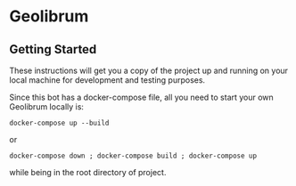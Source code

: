 # Geolibrum

## Getting Started

These instructions will get you a copy of the project up and running on your local machine for development and testing purposes.

Since this bot has a docker-compose file, all you need to start your own Geolibrum locally is:
```
docker-compose up --build
```
or
```
docker-compose down ; docker-compose build ; docker-compose up
```
while being in the root directory of project.
